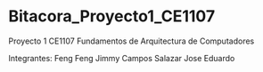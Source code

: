 # Bitacora_Proyecto1_CE1107
Proyecto 1 CE1107 Fundamentos de Arquitectura de Computadores

Integrantes:
Feng Feng Jimmy
Campos Salazar Jose Eduardo